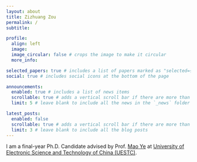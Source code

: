 ```yaml
---
layout: about
title: Zizhuang Zou
permalink: /
subtitle: 

profile:
  align: left
  image: 
  image_circular: false # crops the image to make it circular
  more_info: 

selected_papers: true # includes a list of papers marked as "selected={true}"
social: true # includes social icons at the bottom of the page

announcements:
  enabled: true # includes a list of news items
  scrollable: true # adds a vertical scroll bar if there are more than 3 news items
  limit: 5 # leave blank to include all the news in the `_news` folder

latest_posts:
  enabled: false
  scrollable: true # adds a vertical scroll bar if there are more than 3 new posts items
  limit: 3 # leave blank to include all the blog posts
---
```


I am a final-year Ph.D. Candidate advised by Prof. [Mao Ye](https://faculty.uestc.edu.cn/yemao/zh_CN/index.htm) at [University of Electronic Science and Technology of China (UESTC)](https://en.uestc.edu.cn/).
